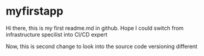 # myfirstapp

Hi there, this is my first readme.md in github. Hope I could switch from infrastructure specilist into CI/CD expert

Now, this is second change to look into the source code versioning different
